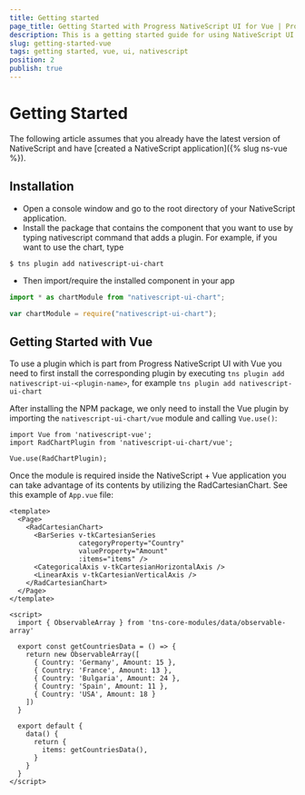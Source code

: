 ```yaml
---
title: Getting started
page_title: Getting Started with Progress NativeScript UI for Vue | Progress NativeScript UI Documentation
description: This is a getting started guide for using NativeScript UI with Vue
slug: getting-started-vue
tags: getting started, vue, ui, nativescript
position: 2
publish: true
---
```

# Getting Started
The following article assumes that you already have the latest version of NativeScript and have [created a NativeScript application]({% slug ns-vue %}).

## Installation

- Open a console window and go to the root directory of your NativeScript application.
- Install the package that contains the component that you want to use by typing nativescript command that adds a plugin. For example, if you want to use the chart, type  
````
$ tns plugin add nativescript-ui-chart
````
- Then import/require the installed component in your app

```TypeScript
import * as chartModule from "nativescript-ui-chart";
```
```JavaScript
var chartModule = require("nativescript-ui-chart");
```

## Getting Started with Vue
To use a plugin which is part from Progress NativeScript UI with Vue you need to first install the corresponding plugin by executing `tns plugin add nativescript-ui-<plugin-name>`, for example `tns plugin add nativescript-ui-chart`

After installing the NPM package, we only need to install the Vue plugin by importing the `nativescript-ui-chart/vue` module and calling `Vue.use()`:

```
import Vue from 'nativescript-vue';
import RadChartPlugin from 'nativescript-ui-chart/vue';

Vue.use(RadChartPlugin);
```

Once the module is required inside the NativeScript + Vue application you can take advantage of its contents by utilizing the RadCartesianChart. See this example of `App.vue` file:

```
<template>
  <Page>
    <RadCartesianChart>
      <BarSeries v-tkCartesianSeries
                 categoryProperty="Country"
                 valueProperty="Amount"
                 :items="items" />
      <CategoricalAxis v-tkCartesianHorizontalAxis />
      <LinearAxis v-tkCartesianVerticalAxis />
    </RadCartesianChart>
  </Page>
</template>

<script>
  import { ObservableArray } from 'tns-core-modules/data/observable-array'

  export const getCountriesData = () => {
    return new ObservableArray([
      { Country: 'Germany', Amount: 15 },
      { Country: 'France', Amount: 13 },
      { Country: 'Bulgaria', Amount: 24 },
      { Country: 'Spain', Amount: 11 },
      { Country: 'USA', Amount: 18 }
    ])
  }

  export default {
    data() {
      return {
        items: getCountriesData(),
      }
    }
  }
</script>
```
